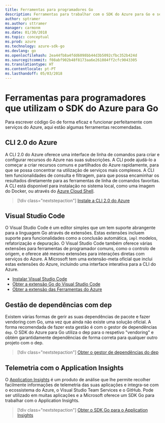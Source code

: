 ```yaml
---
title: Ferramentas para programadores Go
description: Ferramentas para trabalhar com o SDK do Azure para Go e serviços do Azure
author: sptramer
ms.author: sttramer
manager: carmonm
ms.date: 01/30/2018
ms.topic: conceptual
ms.prod: azure
ms.technology: azure-sdk-go
ms.devlang: go
ms.openlocfilehash: 2ea44fb8a4fdd6098bb44d3b5092cfbc352b424d
ms.sourcegitcommit: f08abf902b48f8173aa6e261084ff2cfc9043305
ms.translationtype: HT
ms.contentlocale: pt-PT
ms.lasthandoff: 05/03/2018
---
```

# <a name="tools-for-developers-using-the-azure-sdk-for-go"></a>Ferramentas para programadores que utilizam o SDK do Azure para Go

Para escrever código Go de forma eficaz e funcionar perfeitamente com serviços do Azure, aqui estão algumas ferramentas recomendadas.

## <a name="azure-cli-20"></a>CLI 2.0 do Azure

A CLI 2.0 do Azure oferece uma interface de linha de comandos para criar e configurar recursos do Azure nas suas subscrições. A CLI pode ajudá-lo a começar a criar recursos comuns e partilhados do Azure rapidamente, para que se possa concentrar na utilização de serviços mais complexos. A CLI tem funcionalidades de consulta e filtragem, para que possa encaminhar os resultados diretamente para as ferramentas de linha de comandos favoritas. A CLI está disponível para instalação no sistema local, como uma imagem do Docker, ou através do [Azure Cloud Shell](https://docs.microsoft.com/en-us/azure/cloud-shell/overview).

> [!div class="nextstepaction"]
> [Instale a CLI 2.0 do Azure](/cli/azure/install-azure-cli)

## <a name="visual-studio-code"></a>Visual Studio Code

O Visual Studio Code é um editor simples que um tem suporte abrangente para a linguagem Go através de extensões. Estas extensões incluem suporte para funcionalidades como a conclusão automática, `impl` modelos, refatorização e depuração. O Visual Studio Code também oferece várias extensões para ferramentas de programador comuns, como o controlo de origem, e oferece até mesmo extensões para interações diretas com serviços do Azure. A Microsoft tem uma extensão-meta oficial que inclui estas extensões do Azure, incluindo uma interface interativa para a CLI do Azure.

* [Instalar Visual Studio Code](https://code.visualstudio.com/Download)
* [Obter a extensão Go do Visual Studio Code](https://code.visualstudio.com/docs/languages/go)
* [Obter a extensão das Ferramentas do Azure](https://marketplace.visualstudio.com/items?itemName=ms-vscode.vscode-azureextensionpack)

## <a name="dependency-management-with-dep"></a>Gestão de dependências com dep

Existem várias formas de gerir as suas dependências de pacote e fazer vendoring com Go, uma vez que ainda não existe uma solução oficial. A forma recomendada de fazer esta gestão é com o gestor de dependências `dep`. O SDK do Azure para Go utiliza o dep para o respetivo "vendoring" e obtém garantidamente dependências de forma correta para qualquer outro projeto com o dep.

> [!div class="nextstepaction"]
> [Obter o gestor de dependências do dep](https://github.com/tools/godep)

## <a name="telemetry-with-application-insights"></a>Telemetria com o Application Insights

O [Application Insights](https://azure.microsoft.com/en-us/services/application-insights/) é um produto de análise que lhe permite recolher facilmente informações de telemetria das suas aplicações e integra-se com o ecossistema do Azure, o Visual Studio Team Services e o GitHub. Pode ser utilizado em muitas aplicações e a Microsoft oferece um SDK Go para trabalhar com o Application Insights.

> [!div class="nextstepaction"]
> [Obter o SDK Go para o Application Insights](https://github.com/Microsoft/ApplicationInsights-Go) 
